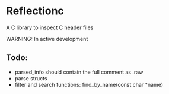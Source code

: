 # Reflectionc
A C library to inspect C header files

WARNING: In active development

## Todo:
- parsed_info should contain the full comment as .raw
- parse structs
- filter and search functions: find_by_name(const char *name)
